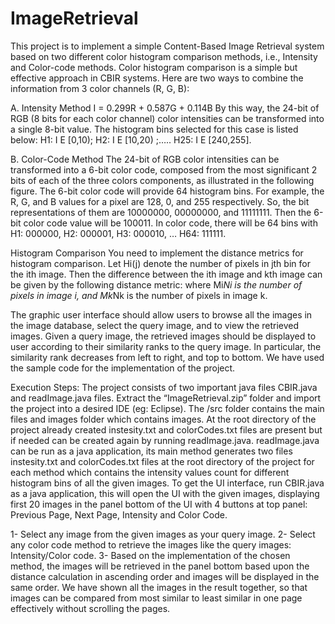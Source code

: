 # ImageRetrieval
This project is to implement a simple Content-Based Image Retrieval system based on two different color histogram comparison methods, i.e., Intensity and Color-code methods.
Color histogram comparison is a simple but effective approach in CBIR systems. Here are two ways to combine the information from 3 color channels (R, G, B):

A. Intensity Method
I = 0.299R + 0.587G + 0.114B
By this way, the 24-bit of RGB (8 bits for each color channel) color intensities can be transformed into a single 8-bit value. The histogram bins selected for this case is listed below:
H1: I E [0,10); H2: I E [10,20)  ;….. H25: I E [240,255].

B. Color-Code Method
The 24-bit of RGB color intensities can be transformed into a 6-bit color code, composed from the most significant 2 bits of each of the three colors components, as illustrated in the following figure.
The 6-bit color code will provide 64 histogram bins. For example, the R, G, and B values for a pixel are 128, 0, and 255 respectively. So, the bit representations of them are 10000000, 00000000, and 11111111. Then the 6-bit color code value will be 100011. In color code, there will be 64 bins with H1: 000000, H2: 000001, H3: 000010, … H64: 111111.

Histogram Comparison
You need to implement the distance metrics for histogram comparison. Let Hi(j) denote the number of pixels in jth bin for the ith image. Then the difference between the ith image and kth image can be given by the following distance metric:
  where Mi*Ni is the number of pixels in image i, and Mk*Nk is the number of pixels in image k.

The graphic user interface should allow users to browse all the images in the image database, select the query image, and to view the retrieved images. Given a query image, the retrieved images should be displayed to user according to their similarity ranks to the query image. In particular, the similarity rank decreases from left to right, and top to bottom. We have used the sample code for the implementation of the project.

Execution Steps: 
The project consists of two important java files CBIR.java and readImage.java files. 
Extract the “ImageRetrieval.zip” folder and import the project into a desired IDE (eg: Eclipse). The /src folder contains the main files and images folder which contains images. At the root directory of the project already created instesity.txt and colorCodes.txt files are present but if needed can be created again by running readImage.java. 
readImage.java can be run as a java application, its main method generates two files instesity.txt and colorCodes.txt files at the root directory of the project for each method which contains the intensity values count for different histogram bins of all the given images. 
To get the UI interface, run CBIR.java as a java application, this will open the UI with the given images, displaying first 20 images in the panel bottom of the UI with 4 buttons at top panel: Previous Page, Next Page, Intensity and Color Code. 

1-	Select any image from the given images as your query image. 
2-	Select any color code method to retrieve the images like the query images: Intensity/Color code. 
3-	Based on the implementation of the chosen method, the images will be retrieved in the panel bottom based upon the distance calculation in ascending order and images will be displayed in the same order. We have shown all the images in the result together, so that images can be compared from most similar to least similar in one page effectively without scrolling the pages.
